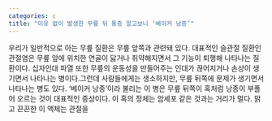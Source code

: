 ```yaml
---
categories: c
title: "이유 없이 발생한 무릎 뒤 통증 알고보니 ‘베이커 낭종’"
---
```

우리가 일반적으로 아는 무릎 질환은 무릎 앞쪽과 관련돼 있다. 대표적인 슬관절 질환인 관절염은 무릎 앞에 위치한 연골이 닳거나 취약해지면서 그 기능이 퇴행해 나타나는 질환이다. 십자인대 파열 또한 무릎의 운동성을 만들어주는 인대가 끊어지거나 손상이 생기면서 나타나는 병이다.그런데 사람들에게는 생소하지만, 무릎 뒤쪽에 문제가 생기면서 나타나는 병도 있다. ‘베이커 낭종’이라 불리는 이 병은 무릎 뒤쪽이 혹처럼 낭종이 부풀어 오르는 것이 대표적인 증상이다. 이 혹의 정체는 암세포 같은 것과는 거리가 멀다. 맑고 끈끈한 이 액체는 관절을